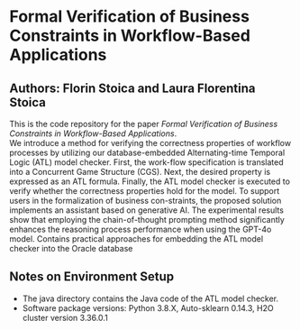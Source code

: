 # Formal Verification of Business Constraints in Workflow-Based Applications
## Authors: Florin Stoica and Laura Florentina Stoica 
This is the code repository for the paper _Formal Verification of Business Constraints in Workflow-Based Applications_.  
We introduce a method for verifying the correctness properties of workflow processes by utilizing our database-embedded Alternating-time Temporal Logic (ATL) model checker. First, the work-flow specification is translated into a Concurrent Game Structure (CGS). Next, the desired property is expressed as an ATL formula. Finally, the ATL model checker is executed to verify whether the correctness properties hold for the model. To support users in the formalization of business con-straints, the proposed solution implements an assistant based on generative AI. The experimental results show that employing the chain-of-thought prompting method significantly enhances the reasoning process performance when using the GPT-4o model.
Contains practical approaches for embedding the ATL model checker into the Oracle database 
## Notes on Environment Setup
- The java directory contains the Java code of the ATL model checker.
- Software package versions: Python 3.8.X, Auto-sklearn 0.14.3, H2O cluster version 3.36.0.1
